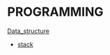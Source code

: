 PROGRAMMING
===

[Data_structure](https://github.com/mrlee323/TIL/blob/main/programming/data_structure.md)
- [stack](https://github.com/mrlee323/TIL/blob/main/programming/stack.md)